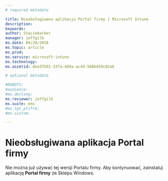 ```yaml
---
# required metadata

title: Nieobsługiwana aplikacja Portal firmy | Microsoft Intune
description:
keywords:
author: Staciebarker
manager: jeffgilb
ms.date: 04/28/2016
ms.topic: article
ms.prod:
ms.service: microsoft-intune
ms.technology:
ms.assetid: dea37b91-33fa-4d4a-ac44-560b450c02a6

# optional metadata

#ROBOTS:
#audience:
#ms.devlang:
ms.reviewer: jeffgilb
ms.suite: ems
#ms.tgt_pltfrm:
#ms.custom:

---
```


# Nieobsługiwana aplikacja Portal firmy
Nie można już używać tej wersji Portalu firmy. Aby kontynuować, zainstaluj aplikację **Portal firmy** ze Sklepu Windows.



<!--HONumber=May16_HO1-->


